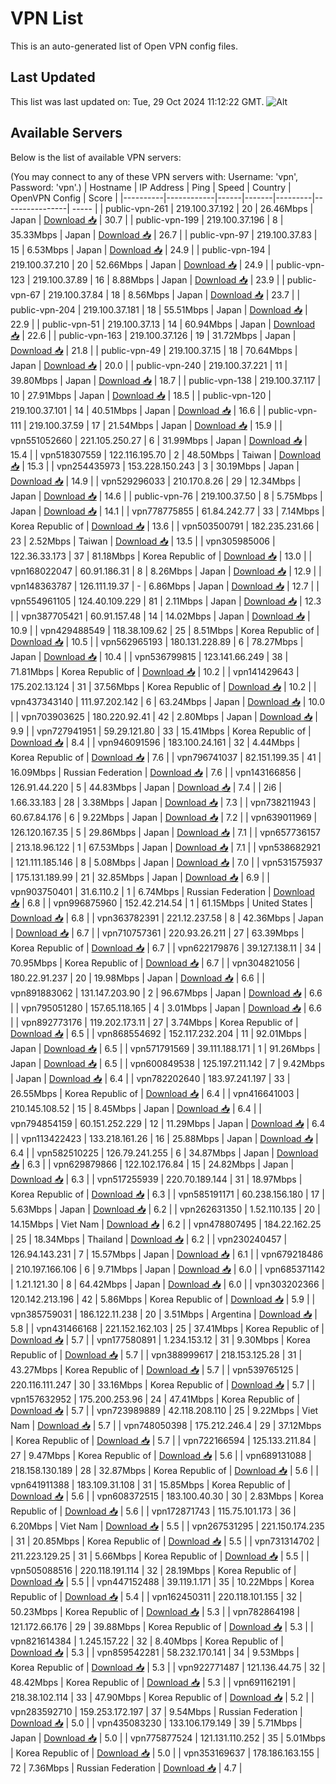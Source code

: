 # VPN List

This is an auto-generated list of Open VPN config files.

## Last Updated

This list was last updated on: Tue, 29 Oct 2024 11:12:22 GMT.
![Alt](https://repobeats.axiom.co/api/embed/186b98318ef1479477931607c1ad7d823f12451f.svg "Repobeats analytics image")

## Available Servers

Below is the list of available VPN servers:

(You may connect to any of these VPN servers with: Username: 'vpn', Password: 'vpn'.)
| Hostname | IP Address | Ping | Speed | Country | OpenVPN Config | Score |
|----------|------------|------|-------|---------|----------------| ----- |
| public-vpn-261 | 219.100.37.192 | 20 | 26.46Mbps | Japan | [Download 📥](./configs/server_0_JP.ovpn) | 30.7 |
| public-vpn-199 | 219.100.37.196 | 8 | 35.33Mbps | Japan | [Download 📥](./configs/server_1_JP.ovpn) | 26.7 |
| public-vpn-97 | 219.100.37.83 | 15 | 6.53Mbps | Japan | [Download 📥](./configs/server_2_JP.ovpn) | 24.9 |
| public-vpn-194 | 219.100.37.210 | 20 | 52.66Mbps | Japan | [Download 📥](./configs/server_3_JP.ovpn) | 24.9 |
| public-vpn-123 | 219.100.37.89 | 16 | 8.88Mbps | Japan | [Download 📥](./configs/server_4_JP.ovpn) | 23.9 |
| public-vpn-67 | 219.100.37.84 | 18 | 8.56Mbps | Japan | [Download 📥](./configs/server_5_JP.ovpn) | 23.7 |
| public-vpn-204 | 219.100.37.181 | 18 | 55.51Mbps | Japan | [Download 📥](./configs/server_6_JP.ovpn) | 22.9 |
| public-vpn-51 | 219.100.37.13 | 14 | 60.94Mbps | Japan | [Download 📥](./configs/server_7_JP.ovpn) | 22.6 |
| public-vpn-163 | 219.100.37.126 | 19 | 31.72Mbps | Japan | [Download 📥](./configs/server_8_JP.ovpn) | 21.8 |
| public-vpn-49 | 219.100.37.15 | 18 | 70.64Mbps | Japan | [Download 📥](./configs/server_9_JP.ovpn) | 20.0 |
| public-vpn-240 | 219.100.37.221 | 11 | 39.80Mbps | Japan | [Download 📥](./configs/server_10_JP.ovpn) | 18.7 |
| public-vpn-138 | 219.100.37.117 | 10 | 27.91Mbps | Japan | [Download 📥](./configs/server_11_JP.ovpn) | 18.5 |
| public-vpn-120 | 219.100.37.101 | 14 | 40.51Mbps | Japan | [Download 📥](./configs/server_12_JP.ovpn) | 16.6 |
| public-vpn-111 | 219.100.37.59 | 17 | 21.54Mbps | Japan | [Download 📥](./configs/server_13_JP.ovpn) | 15.9 |
| vpn551052660 | 221.105.250.27 | 6 | 31.99Mbps | Japan | [Download 📥](./configs/server_14_JP.ovpn) | 15.4 |
| vpn518307559 | 122.116.195.70 | 2 | 48.50Mbps | Taiwan | [Download 📥](./configs/server_15_TW.ovpn) | 15.3 |
| vpn254435973 | 153.228.150.243 | 3 | 30.19Mbps | Japan | [Download 📥](./configs/server_16_JP.ovpn) | 14.9 |
| vpn529296033 | 210.170.8.26 | 29 | 12.34Mbps | Japan | [Download 📥](./configs/server_17_JP.ovpn) | 14.6 |
| public-vpn-76 | 219.100.37.50 | 8 | 5.75Mbps | Japan | [Download 📥](./configs/server_18_JP.ovpn) | 14.1 |
| vpn778775855 | 61.84.242.77 | 33 | 7.14Mbps | Korea Republic of | [Download 📥](./configs/server_19_KR.ovpn) | 13.6 |
| vpn503500791 | 182.235.231.66 | 23 | 2.52Mbps | Taiwan | [Download 📥](./configs/server_20_TW.ovpn) | 13.5 |
| vpn305985006 | 122.36.33.173 | 37 | 81.18Mbps | Korea Republic of | [Download 📥](./configs/server_21_KR.ovpn) | 13.0 |
| vpn168022047 | 60.91.186.31 | 8 | 8.26Mbps | Japan | [Download 📥](./configs/server_22_JP.ovpn) | 12.9 |
| vpn148363787 | 126.111.19.37 | - | 6.86Mbps | Japan | [Download 📥](./configs/server_23_JP.ovpn) | 12.7 |
| vpn554961105 | 124.40.109.229 | 81 | 2.11Mbps | Japan | [Download 📥](./configs/server_24_JP.ovpn) | 12.3 |
| vpn387705421 | 60.91.157.48 | 14 | 14.02Mbps | Japan | [Download 📥](./configs/server_25_JP.ovpn) | 10.9 |
| vpn429488549 | 118.38.109.62 | 25 | 8.51Mbps | Korea Republic of | [Download 📥](./configs/server_26_KR.ovpn) | 10.5 |
| vpn562965193 | 180.131.228.89 | 6 | 78.27Mbps | Japan | [Download 📥](./configs/server_27_JP.ovpn) | 10.4 |
| vpn536799815 | 123.141.66.249 | 38 | 71.81Mbps | Korea Republic of | [Download 📥](./configs/server_28_KR.ovpn) | 10.2 |
| vpn141429643 | 175.202.13.124 | 31 | 37.56Mbps | Korea Republic of | [Download 📥](./configs/server_29_KR.ovpn) | 10.2 |
| vpn437343140 | 111.97.202.142 | 6 | 63.24Mbps | Japan | [Download 📥](./configs/server_30_JP.ovpn) | 10.0 |
| vpn703903625 | 180.220.92.41 | 42 | 2.80Mbps | Japan | [Download 📥](./configs/server_31_JP.ovpn) | 9.9 |
| vpn727941951 | 59.29.121.80 | 33 | 15.41Mbps | Korea Republic of | [Download 📥](./configs/server_32_KR.ovpn) | 8.4 |
| vpn946091596 | 183.100.24.161 | 32 | 4.44Mbps | Korea Republic of | [Download 📥](./configs/server_33_KR.ovpn) | 7.6 |
| vpn796741037 | 82.151.199.35 | 41 | 16.09Mbps | Russian Federation | [Download 📥](./configs/server_34_RU.ovpn) | 7.6 |
| vpn143166856 | 126.91.44.220 | 5 | 44.83Mbps | Japan | [Download 📥](./configs/server_35_JP.ovpn) | 7.4 |
| 2i6 | 1.66.33.183 | 28 | 3.38Mbps | Japan | [Download 📥](./configs/server_36_JP.ovpn) | 7.3 |
| vpn738211943 | 60.67.84.176 | 6 | 9.22Mbps | Japan | [Download 📥](./configs/server_37_JP.ovpn) | 7.2 |
| vpn639011969 | 126.120.167.35 | 5 | 29.86Mbps | Japan | [Download 📥](./configs/server_38_JP.ovpn) | 7.1 |
| vpn657736157 | 213.18.96.122 | 1 | 67.53Mbps | Japan | [Download 📥](./configs/server_39_JP.ovpn) | 7.1 |
| vpn538682921 | 121.111.185.146 | 8 | 5.08Mbps | Japan | [Download 📥](./configs/server_40_JP.ovpn) | 7.0 |
| vpn531575937 | 175.131.189.99 | 21 | 32.85Mbps | Japan | [Download 📥](./configs/server_41_JP.ovpn) | 6.9 |
| vpn903750401 | 31.6.110.2 | 1 | 6.74Mbps | Russian Federation | [Download 📥](./configs/server_42_RU.ovpn) | 6.8 |
| vpn996875960 | 152.42.214.54 | 1 | 61.15Mbps | United States | [Download 📥](./configs/server_43_US.ovpn) | 6.8 |
| vpn363782391 | 221.12.237.58 | 8 | 42.36Mbps | Japan | [Download 📥](./configs/server_44_JP.ovpn) | 6.7 |
| vpn710757361 | 220.93.26.211 | 27 | 63.39Mbps | Korea Republic of | [Download 📥](./configs/server_45_KR.ovpn) | 6.7 |
| vpn622179876 | 39.127.138.11 | 34 | 70.95Mbps | Korea Republic of | [Download 📥](./configs/server_46_KR.ovpn) | 6.7 |
| vpn304821056 | 180.22.91.237 | 20 | 19.98Mbps | Japan | [Download 📥](./configs/server_47_JP.ovpn) | 6.6 |
| vpn891883062 | 131.147.203.90 | 2 | 96.67Mbps | Japan | [Download 📥](./configs/server_48_JP.ovpn) | 6.6 |
| vpn795051280 | 157.65.118.165 | 4 | 3.01Mbps | Japan | [Download 📥](./configs/server_49_JP.ovpn) | 6.6 |
| vpn892773176 | 119.202.173.11 | 27 | 3.74Mbps | Korea Republic of | [Download 📥](./configs/server_50_KR.ovpn) | 6.5 |
| vpn868554692 | 152.117.232.204 | 11 | 92.01Mbps | Japan | [Download 📥](./configs/server_51_JP.ovpn) | 6.5 |
| vpn571791569 | 39.111.188.171 | 1 | 91.26Mbps | Japan | [Download 📥](./configs/server_52_JP.ovpn) | 6.5 |
| vpn600849538 | 125.197.211.142 | 7 | 9.42Mbps | Japan | [Download 📥](./configs/server_53_JP.ovpn) | 6.4 |
| vpn782202640 | 183.97.241.197 | 33 | 26.55Mbps | Korea Republic of | [Download 📥](./configs/server_54_KR.ovpn) | 6.4 |
| vpn416641003 | 210.145.108.52 | 15 | 8.45Mbps | Japan | [Download 📥](./configs/server_55_JP.ovpn) | 6.4 |
| vpn794854159 | 60.151.252.229 | 12 | 11.29Mbps | Japan | [Download 📥](./configs/server_56_JP.ovpn) | 6.4 |
| vpn113422423 | 133.218.161.26 | 16 | 25.88Mbps | Japan | [Download 📥](./configs/server_57_JP.ovpn) | 6.4 |
| vpn582510225 | 126.79.241.255 | 6 | 34.87Mbps | Japan | [Download 📥](./configs/server_58_JP.ovpn) | 6.3 |
| vpn629879866 | 122.102.176.84 | 15 | 24.82Mbps | Japan | [Download 📥](./configs/server_59_JP.ovpn) | 6.3 |
| vpn517255939 | 220.70.189.144 | 31 | 18.97Mbps | Korea Republic of | [Download 📥](./configs/server_60_KR.ovpn) | 6.3 |
| vpn585191171 | 60.238.156.180 | 17 | 5.63Mbps | Japan | [Download 📥](./configs/server_61_JP.ovpn) | 6.2 |
| vpn262631350 | 1.52.110.135 | 20 | 14.15Mbps | Viet Nam | [Download 📥](./configs/server_62_VN.ovpn) | 6.2 |
| vpn478807495 | 184.22.162.25 | 25 | 18.34Mbps | Thailand | [Download 📥](./configs/server_63_TH.ovpn) | 6.2 |
| vpn230240457 | 126.94.143.231 | 7 | 15.57Mbps | Japan | [Download 📥](./configs/server_64_JP.ovpn) | 6.1 |
| vpn679218486 | 210.197.166.106 | 6 | 9.71Mbps | Japan | [Download 📥](./configs/server_65_JP.ovpn) | 6.0 |
| vpn685371142 | 1.21.121.30 | 8 | 64.42Mbps | Japan | [Download 📥](./configs/server_66_JP.ovpn) | 6.0 |
| vpn303202366 | 120.142.213.196 | 42 | 5.86Mbps | Korea Republic of | [Download 📥](./configs/server_67_KR.ovpn) | 5.9 |
| vpn385759031 | 186.122.11.238 | 20 | 3.51Mbps | Argentina | [Download 📥](./configs/server_68_AR.ovpn) | 5.8 |
| vpn431466168 | 221.152.162.103 | 25 | 37.41Mbps | Korea Republic of | [Download 📥](./configs/server_69_KR.ovpn) | 5.7 |
| vpn177580891 | 1.234.153.12 | 31 | 9.30Mbps | Korea Republic of | [Download 📥](./configs/server_70_KR.ovpn) | 5.7 |
| vpn388999617 | 218.153.125.28 | 31 | 43.27Mbps | Korea Republic of | [Download 📥](./configs/server_71_KR.ovpn) | 5.7 |
| vpn539765125 | 220.116.111.247 | 30 | 33.16Mbps | Korea Republic of | [Download 📥](./configs/server_72_KR.ovpn) | 5.7 |
| vpn157632952 | 175.200.253.96 | 24 | 47.41Mbps | Korea Republic of | [Download 📥](./configs/server_73_KR.ovpn) | 5.7 |
| vpn723989889 | 42.118.208.110 | 25 | 9.22Mbps | Viet Nam | [Download 📥](./configs/server_74_VN.ovpn) | 5.7 |
| vpn748050398 | 175.212.246.4 | 29 | 37.12Mbps | Korea Republic of | [Download 📥](./configs/server_75_KR.ovpn) | 5.7 |
| vpn722166594 | 125.133.211.84 | 27 | 9.47Mbps | Korea Republic of | [Download 📥](./configs/server_76_KR.ovpn) | 5.6 |
| vpn689131088 | 218.158.130.189 | 28 | 32.87Mbps | Korea Republic of | [Download 📥](./configs/server_77_KR.ovpn) | 5.6 |
| vpn641911388 | 183.109.31.108 | 31 | 15.85Mbps | Korea Republic of | [Download 📥](./configs/server_78_KR.ovpn) | 5.6 |
| vpn608372515 | 183.100.40.30 | 30 | 2.83Mbps | Korea Republic of | [Download 📥](./configs/server_79_KR.ovpn) | 5.6 |
| vpn172871743 | 115.75.101.173 | 36 | 6.20Mbps | Viet Nam | [Download 📥](./configs/server_80_VN.ovpn) | 5.5 |
| vpn267531295 | 221.150.174.235 | 31 | 20.85Mbps | Korea Republic of | [Download 📥](./configs/server_81_KR.ovpn) | 5.5 |
| vpn731314702 | 211.223.129.25 | 31 | 5.66Mbps | Korea Republic of | [Download 📥](./configs/server_82_KR.ovpn) | 5.5 |
| vpn505088516 | 220.118.191.114 | 32 | 28.19Mbps | Korea Republic of | [Download 📥](./configs/server_83_KR.ovpn) | 5.5 |
| vpn447152488 | 39.119.1.171 | 35 | 10.22Mbps | Korea Republic of | [Download 📥](./configs/server_84_KR.ovpn) | 5.4 |
| vpn162450311 | 220.118.101.155 | 32 | 50.23Mbps | Korea Republic of | [Download 📥](./configs/server_85_KR.ovpn) | 5.3 |
| vpn782864198 | 121.172.66.176 | 29 | 39.88Mbps | Korea Republic of | [Download 📥](./configs/server_86_KR.ovpn) | 5.3 |
| vpn821614384 | 1.245.157.22 | 32 | 8.40Mbps | Korea Republic of | [Download 📥](./configs/server_87_KR.ovpn) | 5.3 |
| vpn859542281 | 58.232.170.141 | 34 | 9.53Mbps | Korea Republic of | [Download 📥](./configs/server_88_KR.ovpn) | 5.3 |
| vpn922771487 | 121.136.44.75 | 32 | 48.42Mbps | Korea Republic of | [Download 📥](./configs/server_89_KR.ovpn) | 5.3 |
| vpn691162191 | 218.38.102.114 | 33 | 47.90Mbps | Korea Republic of | [Download 📥](./configs/server_90_KR.ovpn) | 5.2 |
| vpn283592710 | 159.253.172.197 | 37 | 9.54Mbps | Russian Federation | [Download 📥](./configs/server_91_RU.ovpn) | 5.0 |
| vpn435083230 | 133.106.179.149 | 39 | 5.71Mbps | Japan | [Download 📥](./configs/server_92_JP.ovpn) | 5.0 |
| vpn775877524 | 121.131.110.252 | 35 | 5.01Mbps | Korea Republic of | [Download 📥](./configs/server_93_KR.ovpn) | 5.0 |
| vpn353169637 | 178.186.163.155 | 72 | 7.36Mbps | Russian Federation | [Download 📥](./configs/server_94_RU.ovpn) | 4.7 |
